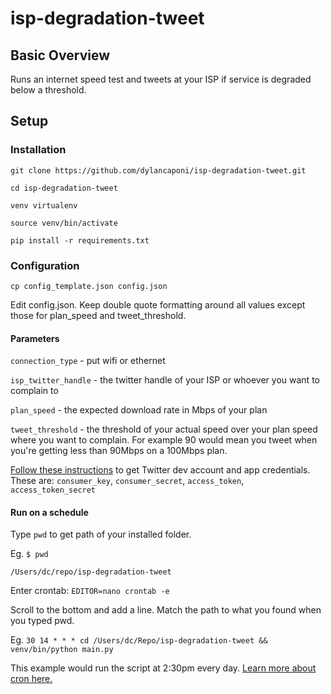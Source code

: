# isp-degradation-tweet

## Basic Overview

Runs an internet speed test and tweets at your ISP if service is degraded below a threshold.

## Setup

### Installation

`git clone https://github.com/dylancaponi/isp-degradation-tweet.git`

`cd isp-degradation-tweet`

`venv virtualenv`

`source venv/bin/activate`

`pip install -r requirements.txt`

### Configuration

`cp config_template.json config.json`

Edit config.json.  Keep double quote formatting around all values except those for plan_speed and tweet_threshold.

#### Parameters

`connection_type` - put wifi or ethernet

`isp_twitter_handle` - the twitter handle of your ISP or whoever you want to complain to

`plan_speed` - the expected download rate in Mbps of your plan

`tweet_threshold` - the threshold of your actual speed over your plan speed where you want to complain.  For example 90 would mean you tweet when you're getting less than 90Mbps on a 100Mbps plan.

[Follow these instructions](https://stackoverflow.com/a/12335636/1236326) to get Twitter dev account and app credentials.
These are: `consumer_key`, `consumer_secret`, `access_token`, `access_token_secret`

#### Run on a schedule

Type `pwd` to get path of your installed folder.

Eg. `$ pwd`

`/Users/dc/repo/isp-degradation-tweet`

Enter crontab: `EDITOR=nano crontab -e`

Scroll to the bottom and add a line.  Match the path to what you found when you typed pwd.

Eg. `30 14 * * * cd /Users/dc/Repo/isp-degradation-tweet && venv/bin/python main.py`

This example would run the script at 2:30pm every day.  [Learn more about cron here.](http://man7.org/linux/man-pages/man5/crontab.5.html)
